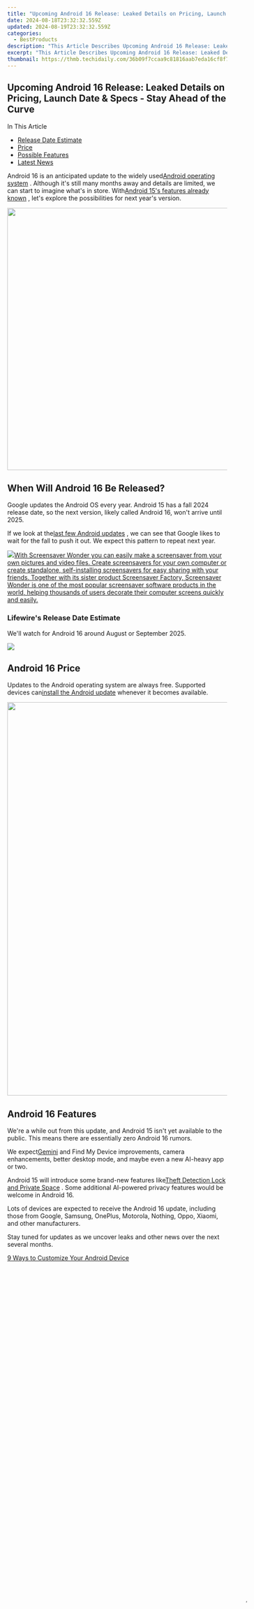 ```yaml
---
title: "Upcoming Android 16 Release: Leaked Details on Pricing, Launch Date & Specs - Stay Ahead of the Curve"
date: 2024-08-18T23:32:32.559Z
updated: 2024-08-19T23:32:32.559Z
categories:
  - BestProducts
description: "This Article Describes Upcoming Android 16 Release: Leaked Details on Pricing, Launch Date & Specs - Stay Ahead of the Curve"
excerpt: "This Article Describes Upcoming Android 16 Release: Leaked Details on Pricing, Launch Date & Specs - Stay Ahead of the Curve"
thumbnail: https://thmb.techidaily.com/36b09f7ccaa9c81816aab7eda16cf8f7440a1a40a70bb2dcfcf0284506d79ec5.jpg
---
```


## Upcoming Android 16 Release: Leaked Details on Pricing, Launch Date & Specs - Stay Ahead of the Curve

In This Article

* [Release Date Estimate](https://www.lifewire.com/#toc-when-will-android-16-be-released)
* [Price](https://www.lifewire.com/#toc-android-16-price)
* [Possible Features](https://www.lifewire.com/#toc-android-16-features)
* [Latest News](https://www.lifewire.com/#toc-the-latest-news-about-android-16)

 Android 16 is an anticipated update to the widely used[Android operating system](https://www.lifewire.com/what-is-google-android-1616887) . Although it's still many months away and details are limited, we can start to imagine what's in store. With[Android 15's features already known](https://www.lifewire.com/android-15-7547471) , let's explore the possibilities for next year's version.

<!-- affiliate ads begin -->
<a href="https://appsumo.8odi.net/c/5597632/2082538/7443" target="_top" id="2082538"><img src="//a.impactradius-go.com/display-ad/7443-2082538" border="0" alt="" width="1200" height="600"/></a><img height="0" width="0" src="https://appsumo.8odi.net/i/5597632/2082538/7443" style="position:absolute;visibility:hidden;" border="0" />
<!-- affiliate ads end -->
## When Will Android 16 Be Released?

 Google updates the Android OS every year. Android 15 has a fall 2024 release date, so the next version, likely called Android 16, won't arrive until 2025.

 If we look at the[last few Android updates](https://www.lifewire.com/android-versions-4173277) , we can see that Google likes to wait for the fall to push it out. We expect this pattern to repeat next year.

<!-- affiliate ads begin -->
<a href="https://secure.2checkout.com/order/checkout.php?PRODS=195080&QTY=1&AFFILIATE=108875&CART=1"><img src="https://www.blumentals.net/scrwonder/images/screensaver-software.png" border="0">With Screensaver Wonder you can easily make a screensaver from your own pictures and video files. Create screensavers for your own computer or create standalone, self-installing screensavers for easy sharing with your friends. Together with its sister product Screensaver Factory, Screensaver Wonder is one of the most popular screensaver software products in the world, helping thousands of users decorate their computer screens quickly and easily.</a>
<!-- affiliate ads end -->
### Lifewire's Release Date Estimate

We'll watch for Android 16 around August or September 2025.

<!-- affiliate ads begin -->
<a href="https://store.movavi.com/affiliate.php?ACCOUNT=MOVAVI&AFFILIATE=108875&PATH=https%3A%2F%2Fwww.movavi.com%3FAFFILIATE%3D108875%26RESOURCE%3DMovavi%2BVideo%2BEditor%2Bbox"><img src="https://mcusercontent.com/0885a03ded3d480dca9287f12/images/6d3207fd-9f15-4c21-f0ad-59c68e6a7e2a.png" border="0"></a>
<!-- affiliate ads end -->
## Android 16 Price

 Updates to the Android operating system are always free. Supported devices can[install the Android update](https://www.lifewire.com/update-your-android-os-121662) whenever it becomes available.  

<!-- affiliate ads begin -->
<a href="https://ursime.pxf.io/c/5597632/2048972/16384" target="_top" id="2048972"><img src="//a.impactradius-go.com/display-ad/16384-2048972" border="0" alt="" width="1200" height="900"/></a><img height="0" width="0" src="https://imp.pxf.io/i/5597632/2048972/16384" style="position:absolute;visibility:hidden;" border="0" />
<!-- affiliate ads end -->
## Android 16 Features

 We're a while out from this update, and Android 15 isn't yet available to the public. This means there are essentially zero Android 16 rumors.

 We expect[Gemini](https://www.lifewire.com/what-is-google-bard-7151624) and Find My Device improvements, camera enhancements, better desktop mode, and maybe even a new AI-heavy app or two.

 Android 15 will introduce some brand-new features like[Theft Detection Lock and Private Space](https://blog.google/products/android/android-theft-protection/) . Some additional AI-powered privacy features would be welcome in Android 16.

 Lots of devices are expected to receive the Android 16 update, including those from Google, Samsung, OnePlus, Motorola, Nothing, Oppo, Xiaomi, and other manufacturers.

 Stay tuned for updates as we uncover leaks and other news over the next several months.

[9 Ways to Customize Your Android Device](https://www.lifewire.com/customizing-your-android-4021844)

<!-- affiliate ads begin -->
<span id="1793213">
					<video width="1080" height="1620" style="cursor:pointer"
           poster="//a.impactradius-go.com/display-clicktoplayimage/1793213.jpeg"
           onclick="if(!this.playClicked){this.play();this.setAttribute('controls',true);this.playClicked=true;}">
	   <source src="//a.impactradius-go.com/display-ad/19135-1793213">
	   <img src="//a.impactradius-go.com/display-clicktoplayimage/1793213.jpeg" style="border: none; height: 100%; width: 100%; object-fit: contain">
	</video>
	<div style="width:1080px;text-align:center"><a href="javascript:window.open(decodeURIComponent('https%3A%2F%2Ftinyland.pxf.io%2Fc%2F5597632%2F1793213%2F19135'), '_blank');void(0);">Click here</a></div>
</span>
<img height="0" width="0" src="https://imp.pxf.io/i/5597632/1793213/19135" style="position:absolute;visibility:hidden;" border="0" />
<!-- affiliate ads end -->
## The Latest News About Android 16

 You can read more [smartphone news here on Lifewire](https://www.lifewire.com/mobile-phone-news-4796390) . Below are some stories specifically about Google and Android.

[Nothing’s Budget CMF Brand Drops a New Lineup of Devices](https://www.lifewire.com/nothings-budget-cmf-brand-drops-a-new-lineup-of-devices-8674814)

[Google Pixel's New Feature Drop Adds AI And More](https://www.lifewire.com/google-pixel-s-new-feature-drop-adds-ai-and-more-8663574)

[Nothing Phone 3: News and Expected Price, Release Date, Specs; and More Rumors](https://www.lifewire.com/nothing-phone-3-8639420)


<ins class="adsbygoogle"
     style="display:block"
     data-ad-format="autorelaxed"
     data-ad-client="ca-pub-7571918770474297"
     data-ad-slot="1223367746"></ins>



<ins class="adsbygoogle"
     style="display:block"
     data-ad-client="ca-pub-7571918770474297"
     data-ad-slot="8358498916"
     data-ad-format="auto"
     data-full-width-responsive="true"></ins>

<span class="atpl-alsoreadstyle">Also read:</span>
<div><ul>
<li><a href="https://screen-mirroring-recording.techidaily.com/new-2024-approved-pro-tips-on-selecting-the-best-mac-snipers/"><u>[New] 2024 Approved  Pro Tips on Selecting the Best Mac Snipers</u></a></li>
<li><a href="https://instagram-videos.techidaily.com/new-2024-approved-times-illusion-crafting-engaging-slow-motion-videos-on-ig/"><u>[New] 2024 Approved  Time's Illusion  Crafting Engaging Slow-Motion Videos on IG</u></a></li>
<li><a href="https://facebook-record-videos.techidaily.com/new-in-2024-access-free-photographic-treasures-through-favored-4-youtube-clips/"><u>[New] In 2024, Access Free Photographic Treasures Through Favored 4 Youtube Clips</u></a></li>
<li><a href="https://vimeo-videos.techidaily.com/new-in-2024-strategic-planning-making-memorable-tiktok-videos/"><u>[New] In 2024, Strategic Planning  Making Memorable TikTok Videos</u></a></li>
<li><a href="https://fox-hovers.techidaily.com/updated-2024-approved-elevate-video-visibility-with-expert-titles/"><u>[Updated] 2024 Approved  Elevate Video Visibility with Expert Titles</u></a></li>
<li><a href="https://article-knowledge.techidaily.com/updated-2024-approved-step-by-step-telegram-web-setup-for-novices/"><u>[Updated] 2024 Approved  Step-by-Step Telegram Web Setup for Novices</u></a></li>
<li><a href="https://location-fake.techidaily.com/10-best-fake-gps-location-spoofers-for-apple-iphone-13-mini-drfone-by-drfone-virtual-ios/"><u>10 Best Fake GPS Location Spoofers for Apple iPhone 13 mini | Dr.fone</u></a></li>
<li><a href="https://tech-renaissance.techidaily.com/are-there-any-workarounds-for-watching-netflix-on-a-nintendo-switch-device/"><u>Are There Any Workarounds For Watching Netflix On A Nintendo Switch Device?</u></a></li>
<li><a href="https://tech-renaissance.techidaily.com/complete-guide-to-turning-off-the-new-iphone-15-series-devices/"><u>Complete Guide to Turning Off the New iPhone 15 Series Devices</u></a></li>
<li><a href="https://tech-renaissance.techidaily.com/diagnosing-and-solving-microsoft-msodll-file-not-found-problem/"><u>Diagnosing and Solving Microsoft mso.dll File Not Found Problem</u></a></li>
<li><a href="https://tech-renaissance.techidaily.com/discover-our-selection-of-top-training-log-apps-for-the-upcoming-2024/"><u>Discover Our Selection of Top Training Log Apps for the Upcoming 2024</u></a></li>
<li><a href="https://tech-renaissance.techidaily.com/discover-the-best-8-people-finders-for-effective-searches/"><u>Discover the Best 8 People Finders for Effective Searches</u></a></li>
<li><a href="https://tech-renaissance.techidaily.com/easy-tricks-for-integrating-playstation-vr-with-your-personal-computer/"><u>Easy Tricks for Integrating PlayStation VR with Your Personal Computer</u></a></li>
<li><a href="https://tech-renaissance.techidaily.com/expert-advice-for-dealing-with-printing-problems-between-an-ipad-and-a-printer/"><u>Expert Advice for Dealing with Printing Problems Between an iPad and a Printer</u></a></li>
<li><a href="https://tech-renaissance.techidaily.com/exploring-the-world-of-bing-a-guide-to-microsofts-web-search-service/"><u>Exploring the World of Bing: A Guide to Microsoft's Web Search Service</u></a></li>
<li><a href="https://tech-renaissance.techidaily.com/fixing-a-frozen-instagram-account-a-user-friendly-troubleshooting-guide/"><u>Fixing a Frozen Instagram Account: A User-Friendly Troubleshooting Guide</u></a></li>
<li><a href="https://tech-renaissance.techidaily.com/how-can-you-make-facetime-style-calls-using-windows-computers/"><u>How Can You Make FaceTime-Style Calls Using Windows Computers?</u></a></li>
<li><a href="https://tech-renaissance.techidaily.com/mastering-microsoft-teams-a-step-by-step-guide-for-windows-users/"><u>Mastering Microsoft Teams: A Step-by-Step Guide for Windows Users</u></a></li>
<li><a href="https://tech-renaissance.techidaily.com/mastering-your-laptops-lifespan-with-windows-11s-battery-information-tool/"><u>Mastering Your Laptop’s Lifespan with Windows 11’S Battery Information Tool</u></a></li>
<li><a href="https://tech-renaissance.techidaily.com/navigating-iphone-recovery-mode-a-comprehensive-guide-on-entry-and-exit-strategies/"><u>Navigating iPhone Recovery Mode: A Comprehensive Guide on Entry and Exit Strategies</u></a></li>
<li><a href="https://tech-renaissance.techidaily.com/overcoming-alexa-silence-remedies-for-an-echo-that-doesnt-answer/"><u>Overcoming Alexa Silence: Remedies for an Echo That Doesn't Answer</u></a></li>
<li><a href="https://screen-sharing-recording.techidaily.com/pro-tips-securely-preserving-whatsapp-call-recordings-for-2024/"><u>Pro Tips  Securely Preserving WhatsApp Call Recordings for 2024</u></a></li>
<li><a href="https://extra-guidance.techidaily.com/revolutionize-notes-with-mematic-software-for-2024/"><u>Revolutionize Notes with Mematic Software for 2024</u></a></li>
<li><a href="https://tech-renaissance.techidaily.com/seamlessly-connect-apple-tv-plus-with-chromecast-a-step-by-step-tutorial/"><u>Seamlessly Connect Apple TV Plus with Chromecast - A Step-by-Step Tutorial</u></a></li>
<li><a href="https://tech-renaissance.techidaily.com/1722872278203-securing-gmail-with-an-extra-layer-of-safety-turn-on-2fa-now/"><u>Securing Gmail with an Extra Layer of Safety: Turn On 2FA Now</u></a></li>
<li><a href="https://tech-renaissance.techidaily.com/social-media-speak-are-we-talking-about-retweets-or-re-tweets/"><u>Social Media Speak: Are We Talking About Retweets or Re-Tweets?</u></a></li>
<li><a href="https://tech-renaissance.techidaily.com/solving-msidll-errors-a-comprehensive-guide/"><u>Solving 'msi.dll' Errors: A Comprehensive Guide</u></a></li>
<li><a href="https://tech-renaissance.techidaily.com/solving-the-puzzle-a-step-by-step-guide-to-correcting-netflixs-error-nw-1-19/"><u>Solving the Puzzle: A Step-by-Step Guide to Correcting Netflix's Error NW-1-19</u></a></li>
<li><a href="https://driver-error.techidaily.com/step-by-step-guide-to-fix-usb-installation-problems-caused-by-permission-issues/"><u>Step-by-Step Guide to Fix USB Installation Problems Caused by Permission Issues</u></a></li>
<li><a href="https://tech-renaissance.techidaily.com/step-by-step-guide-setting-up-your-echo-dot-device/"><u>Step-by-Step Guide: Setting Up Your Echo Dot Device</u></a></li>
<li><a href="https://tech-renaissance.techidaily.com/step-by-step-solutions-for-correcting-microsoft-error-code-0x80004005/"><u>Step-by-Step Solutions for Correcting Microsoft Error Code 0X80004005</u></a></li>
<li><a href="https://tech-recovery.techidaily.com/tesla-robotaxi-unveiled-anticipated-pricing-launch-timeline-and-technical-details-revealed/"><u>Tesla Robotaxi Unveiled: Anticipated Pricing, Launch Timeline & Technical Details Revealed</u></a></li>
<li><a href="https://tech-renaissance.techidaily.com/the-essential-guide-to-top-rated-news-compilation-sites-of-2024/"><u>The Essential Guide to Top-Rated News Compilation Sites of 2024</u></a></li>
<li><a href="https://extra-hints.techidaily.com/the-future-is-now-expert-chosen-top-18-for-secure-webcam-streaming/"><u>The Future Is Now  Expert-Chosen Top 18 for Secure Webcam Streaming</u></a></li>
<li><a href="https://tech-renaissance.techidaily.com/top-5-recommended-iphone-navigation-applications/"><u>Top 5 Recommended iPhone Navigation Applications</u></a></li>
<li><a href="https://tech-renaissance.techidaily.com/top-66-twitter-accounts-for-unbeatable-travel-deals-and-insider-tips/"><u>Top 66 Twitter Accounts for Unbeatable Travel Deals and Insider Tips</u></a></li>
<li><a href="https://tech-renaissance.techidaily.com/top-rated-servers-rack-and-enclosure-systems/"><u>Top-Rated Servers Rack & Enclosure Systems</u></a></li>
<li><a href="https://tech-renaissance.techidaily.com/troubleshooting-guide-repairing-your-surface-pros-wi-fi-connection/"><u>Troubleshooting Guide: Repairing Your Surface Pro's Wi-Fi Connection</u></a></li>
<li><a href="https://tech-renaissance.techidaily.com/troubleshooting-tactics-correcting-the-error-when-you-cant-find-msvcr70dll-file/"><u>Troubleshooting Tactics: Correcting the Error When You Can't Find Msvcr70.dll File</u></a></li>
<li><a href="https://tech-renaissance.techidaily.com/troubleshooting-tips-eliminating-shakes-and-fluctuations-on-a-surface-pro-screen/"><u>Troubleshooting Tips: Eliminating Shakes and Fluctuations on a Surface Pro Screen</u></a></li>
<li><a href="https://tech-renaissance.techidaily.com/ultimate-techniques-for-deploying-bots-on-a-discord-server/"><u>Ultimate Techniques for Deploying Bots on a Discord Server</u></a></li>
<li><a href="https://tech-renaissance.techidaily.com/unlocking-advanced-features-with-meta-ai-on-instagram-a-comprehensive-guide/"><u>Unlocking Advanced Features with Meta AI on Instagram: A Comprehensive Guide</u></a></li>
<li><a href="https://tech-renaissance.techidaily.com/whats-next-for-smartwatches-predictions-on-apple-watch-ultra-2-specs-launch-window-and-market-pricing/"><u>What's Next for Smartwatches? Predictions on Apple Watch Ultra 2 Specs, Launch Window & Market Pricing</u></a></li>
</ul></div>
